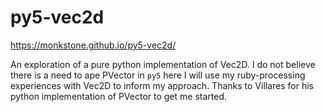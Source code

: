 # py5-vec2d

https://monkstone.github.io/py5-vec2d/

An exploration of a pure python implementation of Vec2D. I do not believe there is a need to ape PVector in `py5` here I will use my ruby-processing experiences with Vec2D to inform my approach. Thanks to Villares for his python implementation of PVector to get me started.

